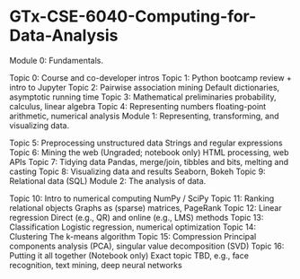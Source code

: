 # GTx-CSE-6040-Computing-for-Data-Analysis
Module 0: Fundamentals.

Topic 0: Course and co-developer intros
Topic 1: Python bootcamp review + intro to Jupyter
Topic 2: Pairwise association mining
Default dictionaries, asymptotic running time
Topic 3: Mathematical preliminaries
probability, calculus, linear algebra
Topic 4: Representing numbers
floating-point arithmetic, numerical analysis
Module 1: Representing, transforming, and visualizing data.

Topic 5: Preprocessing unstructured data
Strings and regular expressions
Topic 6: Mining the web
(Ungraded; notebook only) HTML processing, web APIs
Topic 7: Tidying data
Pandas, merge/join, tibbles and bits, melting and casting
Topic 8: Visualizing data and results
Seaborn, Bokeh
Topic 9: Relational data (SQL)
Module 2: The analysis of data.

Topic 10: Intro to numerical computing
NumPy / SciPy
Topic 11: Ranking relational objects
Graphs as (sparse) matrices, PageRank
Topic 12: Linear regression
Direct (e.g., QR) and online (e.g., LMS) methods
Topic 13: Classification
Logistic regression, numerical optimization
Topic 14: Clustering
The k-means algorithm
Topic 15: Compression
Principal components analysis (PCA), singular value decomposition (SVD)
Topic 16: Putting it all together
(Notebook only) Exact topic TBD, e.g., face recognition, text mining, deep neural networks
